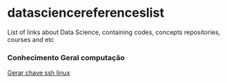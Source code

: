 # datasciencereferenceslist
List of links about Data Science, containing codes, concepts repositories, courses and etc

### Conhecimento Geral computação 

<a href="https://help.github.com/pt/github/authenticating-to-github/generating-a-new-ssh-key-and-adding-it-to-the-ssh-agent">Gerar chave ssh linux</a>
